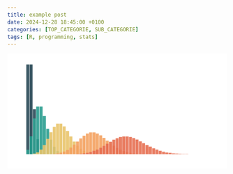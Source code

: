 ```yaml
---
title: example post
date: 2024-12-28 18:45:00 +0100
categories: [TOP_CATEGORIE, SUB_CATEGORIE]
tags: [R, programming, stats]
---
```


![probability mass function](/assets/images/BPA0001/poisson_pmf.png)
